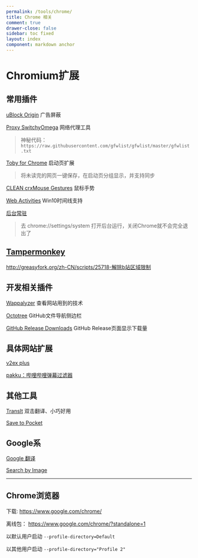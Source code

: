 ```yaml
---
permalink: /tools/chrome/
title: Chrome 相关
comment: true
drawer-close: false
sidebar: toc fixed
layout: index
component: markdown anchor
---
```


# Chromium扩展

## 常用插件

[uBlock Origin](https://chrome.google.com/webstore/detail/ublock-origin/cjpalhdlnbpafiamejdnhcphjbkeiagm) 广告屏蔽

[Proxy SwitchyOmega](https://chrome.google.com/webstore/detail/proxy-switchyomega/padekgcemlokbadohgkifijomclgjgif) 网络代理工具

> 神秘代码：`https://raw.githubusercontent.com/gfwlist/gfwlist/master/gfwlist.txt`

[Toby for Chrome](https://chrome.google.com/webstore/detail/toby-for-chrome/hddnkoipeenegfoeaoibdmnaalmgkpip) 启动页扩展

> 将未读完的网页一键保存，在启动页分组显示，并支持同步

[CLEAN crxMouse Gestures](https://chrome.google.com/webstore/detail/clean-crxmouse-gestures/mjidkpedjlfnanainpdfnedkdlacidla) 鼠标手势

[Web Activities](https://chrome.google.com/webstore/detail/web-activities/eiipeonhflhoiacfbniealbdjoeoglid) Win10时间线支持

[后台常驻](https://chrome.google.com/webstore/detail/%E5%90%8E%E5%8F%B0%E5%B8%B8%E9%A9%BB/mhbibamplfmiaglgnombmmlmcpbocfag)

> 去 chrome://settings/system 打开后台运行，关闭Chrome就不会完全退出了

## [Tampermonkey](https://chrome.google.com/webstore/detail/tampermonkey/dhdgffkkebhmkfjojejmpbldmpobfkfo)

<http://greasyfork.org/zh-CN/scripts/25718-解除b站区域限制>

## 开发相关插件

[Wappalyzer](https://chrome.google.com/webstore/detail/wappalyzer/gppongmhjkpfnbhagpmjfkannfbllamg) 查看网站用到的技术

[Octotree](https://chrome.google.com/webstore/detail/octotree/bkhaagjahfmjljalopjnoealnfndnagc) GitHub文件导航侧边栏

[GitHub Release Downloads](https://chrome.google.com/webstore/detail/github-release-downloads/ncgomhdgmkicjeclohgokhciihpfdlhi) GitHub Release页面显示下载量

## 具体网站扩展

[v2ex plus](https://chrome.google.com/webstore/detail/v2ex-plus/daeclijmnojoemooblcbfeeceopnkolo)

[pakku：哔哩哔哩弹幕过滤器](https://chrome.google.com/webstore/detail/pakku：哔哩哔哩弹幕过滤器/jklfcpboamajpiikgkbjcnnnnooefbhh)

## 其他工具

[TransIt](https://chrome.google.com/webstore/detail/transit/pfjipfdmbpbkcadkdpmacdcefoohagdc) 双击翻译、小巧好用

[Save to Pocket](https://chrome.google.com/webstore/detail/save-to-pocket/niloccemoadcdkdjlinkgdfekeahmflj)

## Google系

[Google 翻译](https://chrome.google.com/webstore/detail/google-translate/aapbdbdomjkkjkaonfhkkikfgjllcleb)

[Search by Image](https://chrome.google.com/webstore/detail/search-by-image-by-google/dajedkncpodkggklbegccjpmnglmnflm)

---

## Chrome浏览器

下载: <https://www.google.com/chrome/>

离线包： <https://www.google.com/chrome/?standalone=1>

以默认用户启动 `--profile-directory=Default`

以其他用户启动 `--profile-directory="Profile 2"`
